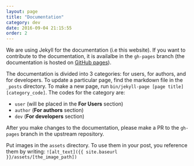 ```yaml
---
layout: page
title: "Documentation"
category: dev
date: 2016-09-04 21:15:55
order: 2
---
```

We are using Jekyll for the documentation (i.e this website).
If you want to contribute to the documentation, it is availalbe in the
```gh-pages``` branch (the documentation is hosted on
[GitHub pages](https://pages.github.com/)). 
 
The documentation is divided into 3 categories: for users, for authors,
and for developers.
To update a particular page, find the markdown file in the ```_posts```
directory.
To make a new page, run ```bin/jekyll-page [page title] [category_code]```.
The codes for the category are:
 * ```user``` (will be placed in the **For Users** section)
 * ```author``` (**For authors** section)
 * ```dev``` (**For developers** section)
 
After you make changes to the documentation, please make a PR to the
 ```gh-pages``` branch in the upstream repository.
  
Put images in the ```assets``` directory.
To use them in your post, you reference them by writing:
```![alt_text]({{ site.baseurl }}/assets/[the_image_path])```
